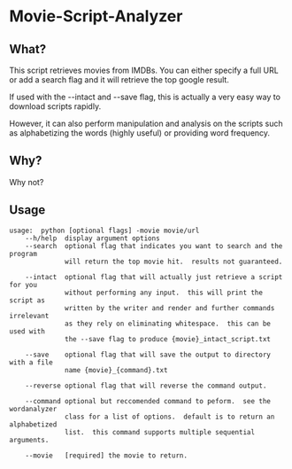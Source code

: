# Movie-Script-Analyzer

## What?

This script retrieves movies from IMDBs.  You can either specify a full URL or add a search flag and it will retrieve the top google result.

If used with the --intact and --save flag, this is actually a very easy way to download scripts rapidly.  

However, it can also perform manipulation and analysis on the scripts such as alphabetizing the words (highly useful) or providing word frequency.

## Why?

Why not?

## Usage

```
usage:  python [optional flags] -movie movie/url
	--h/help  display argument options
	--search  optional flag that indicates you want to search and the program 
			  will return the top movie hit.  results not guaranteed.

	--intact  optional flag that will actually just retrieve a script for you
			  without performing any input.  this will print the script as
			  written by the writer and render and further commands irrelevant
			  as they rely on eliminating whitespace.  this can be used with 
			  the --save flag to produce {movie}_intact_script.txt

	--save    optional flag that will save the output to directory with a file
	 		  name {movie}_{command}.txt
	
	--reverse optional flag that will reverse the command output.

	--command optional but reccomended command to peform.  see the wordanalyzer 
	          class for a list of options.  default is to return an alphabetized 
			  list.  this command supports multiple sequential arguments.

	--movie   [required] the movie to return.  
```

